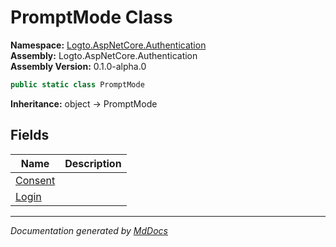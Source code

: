 ﻿<!--  
  <auto-generated>   
    The contents of this file were generated by a tool.  
    Changes to this file may be list if the file is regenerated  
  </auto-generated>   
-->

# PromptMode Class

**Namespace:** [Logto.AspNetCore.Authentication](../index.md)  
**Assembly:** Logto.AspNetCore.Authentication  
**Assembly Version:** 0.1.0\-alpha.0

```csharp
public static class PromptMode
```

**Inheritance:** object → PromptMode

## Fields

| Name                         | Description |
| ---------------------------- | ----------- |
| [Consent](fields/Consent.md) |             |
| [Login](fields/Login.md)     |             |

___

*Documentation generated by [MdDocs](https://github.com/ap0llo/mddocs)*

